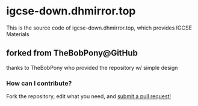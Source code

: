 # igcse-down.dhmirror.top
This is the source code of igcse-down.dhmirror.top, which provides IGCSE Materials

## forked from TheBobPony@GitHub
thanks to TheBobPony who provided the repository w/ simple design

### How can I contribute?
Fork the repository, edit what you need, and [submit a pull request!](https://github.com/TheBobPony/BPDownloadsGUI/pulls)
